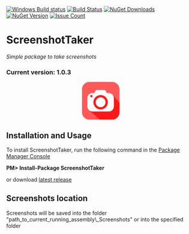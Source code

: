 [![Windows Build status](https://ci.appveyor.com/api/projects/status/github/elv1s42/screenshottaker?branch=master&svg=true)](https://ci.appveyor.com/project/elv1s42/screenshottaker/branch/master)
[![Build Status](https://travis-ci.org/elv1s42/ScreenshotTaker.svg)](https://travis-ci.org/elv1s42/ScreenshotTaker)
[![NuGet Downloads](https://img.shields.io/nuget/dt/ScreenshotTaker.svg)](https://www.nuget.org/packages/ScreenshotTaker) 
[![NuGet Version](https://img.shields.io/nuget/v/ScreenshotTaker.svg)](https://www.nuget.org/packages/ScreenshotTaker)
[![Issue Count](https://codeclimate.com/github/elv1s42/ScreenshotTaker/badges/issue_count.svg)](https://codeclimate.com/github/elv1s42/ScreenshotTaker)

# ScreenshotTaker
_Simple package to take screenshots_

### Current version: 1.0.3
<p align="center">
  <img align="center" src="https://github.com/elv1s42/ScreenshotTaker/blob/master/Icon.png?raw=true">
</p>

##  Installation and Usage

To install ScreenshotTaker, run the following command in the [Package Manager Console](http://docs.nuget.org/docs/start-here/using-the-package-manager-console) 

**PM> Install-Package ScreenshotTaker**

or download [latest release](https://github.com/elv1s42/ScreenshotTaker/releases)

##  Screenshots location

Screenshots will be saved into the folder "path_to_current_running_assembly\\_Screenshots" 
or into the specified folder
